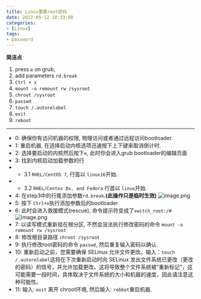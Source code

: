 ```yaml
---
title: Linux重置root密码
date: 2022-05-12 10:33:08
categories: 
- [Linux]
tags: 
- password
---
```


**简洁点**

1) press ``` e ``` on grub, 
2) add parameters ``` rd.break ``` 
3) ``` Ctrl + x ```
4) ``` mount -o remount rw /sysroot ```
5) ``` chroot /sysroot ```
6) ``` passwd ```
7) ``` touch /.autorelabel ```
8) ``` exit ```  
9) ``` reboot ```
---
<!-- more -->

- 0: 确保你有访问机器的权限, 物理访问或者通过远程访问bootloader.
- 1: 重启机器, 在选择启动内核选项迅速按下上下键来取消倒计时.
- 2: 选择要启动的内核然后按下```e```, 此时你会进入grub bootloader的编辑页面
- 3: 找到内核启动加载参数的行
-    - 3.1 ```RHEL/CentOS 7```, 行首以 ```linux16```开始.
-    - 3.2 ```RHEL/Centos 8x, and Fedora``` 行首以 ```linux```开始.
- 4: 在step3中的行尾添加参数```rd.break```.**(此操作只是临时生效)**
![image.png](/images/008.reset_password.md.01.png)
- 5: 按下 ```Ctrl+x```执行添加参数后的bootloader
- 6: 此时会进入救援模式(rescue), 命令提示符变成了```switch_root:/#```
![image.png](/images/008.reset_password.md.02.png)
- 7: 以读写模式重新挂在根分区, 不然会没法执行修改密码的命令 
     ``` mount -o remount rw /sysroot ```
- 8: 修改根目录路径
     ``` chroot /sysroot ```
- 9: 执行修改root密码的命令 ``` passwd ```, 然后重复输入密码以确认.
- 10: 重新启动之前，您需要确保 SELinux 允许文件更改。输入：```touch /.autorelabel```这将在下次重新启动时向 SELinux 发出文件系统已更改（更改的密码）的信号，并允许加载更改。这将导致整个文件系统被“重新标记”，这可能需要一段时间，具体取决于文件系统的大小和机器的速度，因此请注意这种可能性。
- 11: 输入: ``` exit ``` 离开 chroot环境, 然后输入: ```rebbot```重启机器.
